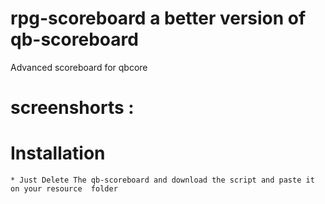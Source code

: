 # rpg-scoreboard a better version of qb-scoreboard
Advanced scoreboard for qbcore 
# screenshorts :
# Installation
```
* Just Delete The qb-scoreboard and download the script and paste it on your resource  folder 
```
